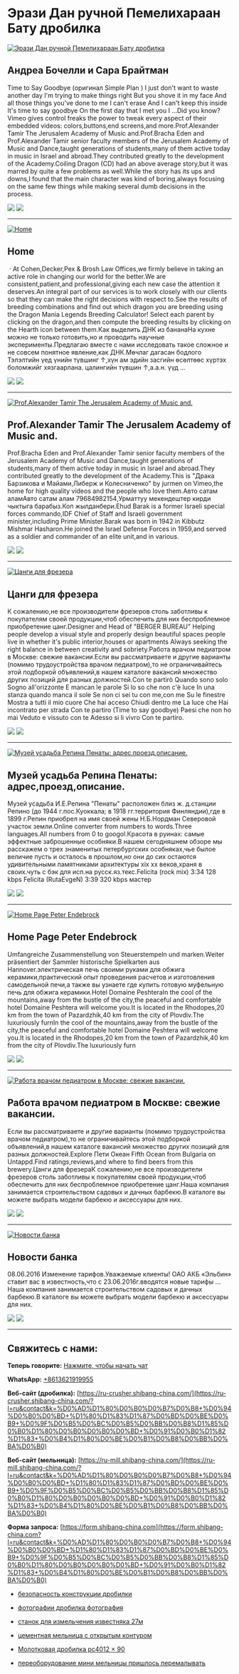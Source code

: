 # Эрази Дан ручной Пемелихараан Бату дробилка

<a href="https://swt.shibang-china.com/?l=ru&img&k=%D0%AD%D1%80%D0%B0%D0%B7%D0%B8+%D0%94%D0%B0%D0%BD+%D1%80%D1%83%D1%87%D0%BD%D0%BE%D0%B9+%D0%9F%D0%B5%D0%BC%D0%B5%D0%BB%D0%B8%D1%85%D0%B0%D1%80%D0%B0%D0%B0%D0%BD+%D0%91%D0%B0%D1%82%D1%83+%D0%B4%D1%80%D0%BE%D0%B1%D0%B8%D0%BB%D0%BA%D0%B0" target="_blank">![Эрази Дан ручной Пемелихараан Бату дробилка](http://static.shibang-china.com/all-800x300/1273.jpg)</a>

## Андреа Бочелли и Сара Брайтман
Time to Say Goodbye (оригинал Simple Plan ) I just don't want to waste another day I'm trying to make things right But you shove it in my face And all those things you've done to me I can't erase And I can't keep this inside It's time to say goodbye On the first day that I met you I …Did you know? Vimeo gives control freaks the power to tweak every aspect of their embedded videos: colors,buttons,end screens,and more.Prof.Alexander Tamir The Jerusalem Academy of Music and.Prof.Bracha Eden and Prof.Alexander Tamir senior faculty members of the Jerusalem Academy of Music and Dance,taught generations of students,many of them active today in music in Israel and abroad.They contributed greatly to the development of the Academy.Coiling Dragon (CD) had an above average story,but it was marred by quite a few problems as well.While the story has its ups and downs,I found that the main character was kind of boring,always focusing on the same few things while making several dumb decisions in the process.


<a href="https://whatsapp.shibangsoft.com/WhatsApp.php" target="_blank" title="WhatsApp">![](http://static.shibang-china.com/icon/whatsapp.png)</a> <a href="https://swt.shibang-china.com/?l=ru&icon&k=%D0%AD%D1%80%D0%B0%D0%B7%D0%B8+%D0%94%D0%B0%D0%BD+%D1%80%D1%83%D1%87%D0%BD%D0%BE%D0%B9+%D0%9F%D0%B5%D0%BC%D0%B5%D0%BB%D0%B8%D1%85%D0%B0%D1%80%D0%B0%D0%B0%D0%BD+%D0%91%D0%B0%D1%82%D1%83+%D0%B4%D1%80%D0%BE%D0%B1%D0%B8%D0%BB%D0%BA%D0%B0" target="_blank">![](http://static.shibang-china.com/icon/chat-ru.png)</a>

---

<a href="https://swt.shibang-china.com/?l=ru&img&k=%D0%AD%D1%80%D0%B0%D0%B7%D0%B8+%D0%94%D0%B0%D0%BD+%D1%80%D1%83%D1%87%D0%BD%D0%BE%D0%B9+%D0%9F%D0%B5%D0%BC%D0%B5%D0%BB%D0%B8%D1%85%D0%B0%D1%80%D0%B0%D0%B0%D0%BD+%D0%91%D0%B0%D1%82%D1%83+%D0%B4%D1%80%D0%BE%D0%B1%D0%B8%D0%BB%D0%BA%D0%B0" target="_blank">![Home](http://static.shibang-china.com/all-800x300/1442.jpg)</a>

## Home
&nbsp;&#0183;&#32;At Cohen,Decker,Pex &amp; Brosh Law Offices,we firmly believe in taking an active role in changing our world for the better.We are consistent,patient,and professional,giving each new case the attention it deserves.An integral part of our services is to work closely with our clients so that they can make the right decisions with respect to.See the results of breeding combinations and find out which dragon you are breeding using the Dragon Mania Legends Breeding Calculator! Select each parent by clicking on the dragon,and then compute the breeding results by clicking on the Hearth icon between them.Как выделить ДНК из бананаНа кухне можно не только готовить,но и проводить научные эксперименты.Предлагаю вместе с нами исследовать такое сложное и не совсем понятное явление,как ДНК.Мөчлаг дагасан бодлого Тэлэлтийн үед үнийн түвшинг ↑,хүн ам эдийн засгийн өсөлтөөс хүртэх боломжийг хязгаарлана. цалингийн түвшин ↑,а.а.н. үүд …


<a href="https://whatsapp.shibangsoft.com/WhatsApp.php" target="_blank" title="WhatsApp">![](http://static.shibang-china.com/icon/whatsapp.png)</a> <a href="https://swt.shibang-china.com/?l=ru&icon&k=%D0%AD%D1%80%D0%B0%D0%B7%D0%B8+%D0%94%D0%B0%D0%BD+%D1%80%D1%83%D1%87%D0%BD%D0%BE%D0%B9+%D0%9F%D0%B5%D0%BC%D0%B5%D0%BB%D0%B8%D1%85%D0%B0%D1%80%D0%B0%D0%B0%D0%BD+%D0%91%D0%B0%D1%82%D1%83+%D0%B4%D1%80%D0%BE%D0%B1%D0%B8%D0%BB%D0%BA%D0%B0" target="_blank">![](http://static.shibang-china.com/icon/chat-ru.png)</a>

---

<a href="https://swt.shibang-china.com/?l=ru&img&k=%D0%AD%D1%80%D0%B0%D0%B7%D0%B8+%D0%94%D0%B0%D0%BD+%D1%80%D1%83%D1%87%D0%BD%D0%BE%D0%B9+%D0%9F%D0%B5%D0%BC%D0%B5%D0%BB%D0%B8%D1%85%D0%B0%D1%80%D0%B0%D0%B0%D0%BD+%D0%91%D0%B0%D1%82%D1%83+%D0%B4%D1%80%D0%BE%D0%B1%D0%B8%D0%BB%D0%BA%D0%B0" target="_blank">![Prof.Alexander Tamir The Jerusalem Academy of Music and.](http://static.shibang-china.com/all-800x300/778.jpg)</a>

## Prof.Alexander Tamir The Jerusalem Academy of Music and.
Prof.Bracha Eden and Prof.Alexander Tamir senior faculty members of the Jerusalem Academy of Music and Dance,taught generations of students,many of them active today in music in Israel and abroad.They contributed greatly to the development of the Academy.This is &quot;Драка Барзикова и Майами,Либерж и Колесниченко&quot; by jurmen on Vimeo,the home for high quality videos and the people who love them.Авто сатам аламАвто сатам алам 79684982154,Урматтуу мекендештер кирди чыктыга барабыз.Коп жылданбери.Ehud Barak is a former Israeli special forces commando,IDF Chief of Staff and Israeli government minister,including Prime Minister.Barak was born in 1942 in Kibbutz Mishmar Hasharon.He joined the Israel Defense Forces in 1959,and served as a soldier and commander of an elite unit,and in various.


<a href="https://whatsapp.shibangsoft.com/WhatsApp.php" target="_blank" title="WhatsApp">![](http://static.shibang-china.com/icon/whatsapp.png)</a> <a href="https://swt.shibang-china.com/?l=ru&icon&k=%D0%AD%D1%80%D0%B0%D0%B7%D0%B8+%D0%94%D0%B0%D0%BD+%D1%80%D1%83%D1%87%D0%BD%D0%BE%D0%B9+%D0%9F%D0%B5%D0%BC%D0%B5%D0%BB%D0%B8%D1%85%D0%B0%D1%80%D0%B0%D0%B0%D0%BD+%D0%91%D0%B0%D1%82%D1%83+%D0%B4%D1%80%D0%BE%D0%B1%D0%B8%D0%BB%D0%BA%D0%B0" target="_blank">![](http://static.shibang-china.com/icon/chat-ru.png)</a>

---

<a href="https://swt.shibang-china.com/?l=ru&img&k=%D0%AD%D1%80%D0%B0%D0%B7%D0%B8+%D0%94%D0%B0%D0%BD+%D1%80%D1%83%D1%87%D0%BD%D0%BE%D0%B9+%D0%9F%D0%B5%D0%BC%D0%B5%D0%BB%D0%B8%D1%85%D0%B0%D1%80%D0%B0%D0%B0%D0%BD+%D0%91%D0%B0%D1%82%D1%83+%D0%B4%D1%80%D0%BE%D0%B1%D0%B8%D0%BB%D0%BA%D0%B0" target="_blank">![Цанги для фрезера](http://static.shibang-china.com/all-800x300/1329.jpg)</a>

## Цанги для фрезера
К сожалению,не все производители фрезеров столь заботливы к покупателям своей продукции,чтоб обеспечить для них беспроблемное приобретение цанг.Designer and Head of &quot;BERGER BUREAU&quot; Helping people develop a visual style and properly design beautiful spaces people live in whether it's public interior,houses or apartments Always seeking the right balance in between creativity and sobriety.Работа врачом педиатром в Москве: свежие вакансии.Если вы рассматриваете и другие варианты (помимо трудоустройства врачом педиатром),то не ограничивайтесь этой подборкой объявлений,в нашем каталоге вакансий множество других позиций для разных должностей.Con te partir&#242; Quando sono solo Sogno all'orizzonte E mancan le parole Si lo so che non c'&#232; luce In una stanza quando manca il sole Se non ci sei tu con me,con me Su le finestre Mostra a tutti il mio cuore Che hai acceso Chiudi dentro me La luce che Hai incontrato per strada Con te partiro (Time to say goodbye) Paesi che non ho mai Veduto e vissuto con te Adesso si li vivro Con te partiro.


<a href="https://whatsapp.shibangsoft.com/WhatsApp.php" target="_blank" title="WhatsApp">![](http://static.shibang-china.com/icon/whatsapp.png)</a> <a href="https://swt.shibang-china.com/?l=ru&icon&k=%D0%AD%D1%80%D0%B0%D0%B7%D0%B8+%D0%94%D0%B0%D0%BD+%D1%80%D1%83%D1%87%D0%BD%D0%BE%D0%B9+%D0%9F%D0%B5%D0%BC%D0%B5%D0%BB%D0%B8%D1%85%D0%B0%D1%80%D0%B0%D0%B0%D0%BD+%D0%91%D0%B0%D1%82%D1%83+%D0%B4%D1%80%D0%BE%D0%B1%D0%B8%D0%BB%D0%BA%D0%B0" target="_blank">![](http://static.shibang-china.com/icon/chat-ru.png)</a>

---

<a href="https://swt.shibang-china.com/?l=ru&img&k=%D0%AD%D1%80%D0%B0%D0%B7%D0%B8+%D0%94%D0%B0%D0%BD+%D1%80%D1%83%D1%87%D0%BD%D0%BE%D0%B9+%D0%9F%D0%B5%D0%BC%D0%B5%D0%BB%D0%B8%D1%85%D0%B0%D1%80%D0%B0%D0%B0%D0%BD+%D0%91%D0%B0%D1%82%D1%83+%D0%B4%D1%80%D0%BE%D0%B1%D0%B8%D0%BB%D0%BA%D0%B0" target="_blank">![Музей усадьба Репина Пенаты: адрес,проезд,описание.](http://static.shibang-china.com/all-800x300/713.jpg)</a>

## Музей усадьба Репина Пенаты: адрес,проезд,описание.
Музей усадьба И.Е.Репина &quot;Пенаты&quot; расположен близ ж. д.станции Репино (до 1944 г.пос.Куоккала; в 1918 гг.территория Финляндии),где в 1899 г.Репин приобрел на имя своей жены Н.Б.Нордман Северовой участок земли.Online converter from numbers to words.Three languages.All numbers from 0 to googol.Красота в руинах: самые эффектные заброшенные особняки.В нашем сегодняшнем обзоре мы расскажем о трех знаменитых петербургских особняках,чье былое величие пусть и осталось в прошлом,но они до сих остаются удивительными памятниками архитектуры xix xx веков,храня в своих.чуть с бэк для исп.на русск.яз.текс.Felicita (rock mix) 3:34 128 kbps Felicita (RutaEvgeN) 3:39 320 kbps мастер


<a href="https://whatsapp.shibangsoft.com/WhatsApp.php" target="_blank" title="WhatsApp">![](http://static.shibang-china.com/icon/whatsapp.png)</a> <a href="https://swt.shibang-china.com/?l=ru&icon&k=%D0%AD%D1%80%D0%B0%D0%B7%D0%B8+%D0%94%D0%B0%D0%BD+%D1%80%D1%83%D1%87%D0%BD%D0%BE%D0%B9+%D0%9F%D0%B5%D0%BC%D0%B5%D0%BB%D0%B8%D1%85%D0%B0%D1%80%D0%B0%D0%B0%D0%BD+%D0%91%D0%B0%D1%82%D1%83+%D0%B4%D1%80%D0%BE%D0%B1%D0%B8%D0%BB%D0%BA%D0%B0" target="_blank">![](http://static.shibang-china.com/icon/chat-ru.png)</a>

---

<a href="https://swt.shibang-china.com/?l=ru&img&k=%D0%AD%D1%80%D0%B0%D0%B7%D0%B8+%D0%94%D0%B0%D0%BD+%D1%80%D1%83%D1%87%D0%BD%D0%BE%D0%B9+%D0%9F%D0%B5%D0%BC%D0%B5%D0%BB%D0%B8%D1%85%D0%B0%D1%80%D0%B0%D0%B0%D0%BD+%D0%91%D0%B0%D1%82%D1%83+%D0%B4%D1%80%D0%BE%D0%B1%D0%B8%D0%BB%D0%BA%D0%B0" target="_blank">![Home Page Peter Endebrock](http://static.shibang-china.com/all-800x300/1500.jpg)</a>

## Home Page Peter Endebrock
Umfangreiche Zusammenstellung von Steuerstempeln und marken.Weiter pr&#228;sentiert der Sammler historische Spielkarten aus Hannover.электрическая печь своими руками для обжига керамики,практический опыт проведения расчетов и изготовления самодельной печи,а также вы узнаете где купить готовую муфельную печь для обжига керамики.Hotel Domaine PeshteraIn the cool of the mountains,away from the bustle of the city,the peaceful and comfortable hotel Domaine Peshtera will welcome you.It is located in the Rhodopes,20 km from the town of Pazardzhik,40 km from the city of Plovdiv.The luxuriously furnIn the cool of the mountains,away from the bustle of the city,the peaceful and comfortable hotel Domaine Peshtera will welcome you.It is located in the Rhodopes,20 km from the town of Pazardzhik,40 km from the city of Plovdiv.The luxuriously furn


<a href="https://whatsapp.shibangsoft.com/WhatsApp.php" target="_blank" title="WhatsApp">![](http://static.shibang-china.com/icon/whatsapp.png)</a> <a href="https://swt.shibang-china.com/?l=ru&icon&k=%D0%AD%D1%80%D0%B0%D0%B7%D0%B8+%D0%94%D0%B0%D0%BD+%D1%80%D1%83%D1%87%D0%BD%D0%BE%D0%B9+%D0%9F%D0%B5%D0%BC%D0%B5%D0%BB%D0%B8%D1%85%D0%B0%D1%80%D0%B0%D0%B0%D0%BD+%D0%91%D0%B0%D1%82%D1%83+%D0%B4%D1%80%D0%BE%D0%B1%D0%B8%D0%BB%D0%BA%D0%B0" target="_blank">![](http://static.shibang-china.com/icon/chat-ru.png)</a>

---

<a href="https://swt.shibang-china.com/?l=ru&img&k=%D0%AD%D1%80%D0%B0%D0%B7%D0%B8+%D0%94%D0%B0%D0%BD+%D1%80%D1%83%D1%87%D0%BD%D0%BE%D0%B9+%D0%9F%D0%B5%D0%BC%D0%B5%D0%BB%D0%B8%D1%85%D0%B0%D1%80%D0%B0%D0%B0%D0%BD+%D0%91%D0%B0%D1%82%D1%83+%D0%B4%D1%80%D0%BE%D0%B1%D0%B8%D0%BB%D0%BA%D0%B0" target="_blank">![Работа врачом педиатром в Москве: свежие вакансии.](http://static.shibang-china.com/all-800x300/1116.jpg)</a>

## Работа врачом педиатром в Москве: свежие вакансии.
Если вы рассматриваете и другие варианты (помимо трудоустройства врачом педиатром),то не ограничивайтесь этой подборкой объявлений,в нашем каталоге вакансий множество других позиций для разных должностей.Explore Пети Океан Fifth Ocean from Bulgaria on Untappd.Find ratings,reviews,and where to find beers from this brewery.Цанги для фрезераК сожалению,не все производители фрезеров столь заботливы к покупателям своей продукции,чтоб обеспечить для них беспроблемное приобретение цанг.Наша компания занимается строительством садовых и дачных барбекю.В каталоге вы можете выбрать модели барбекю и аксессуары для них.


<a href="https://whatsapp.shibangsoft.com/WhatsApp.php" target="_blank" title="WhatsApp">![](http://static.shibang-china.com/icon/whatsapp.png)</a> <a href="https://swt.shibang-china.com/?l=ru&icon&k=%D0%AD%D1%80%D0%B0%D0%B7%D0%B8+%D0%94%D0%B0%D0%BD+%D1%80%D1%83%D1%87%D0%BD%D0%BE%D0%B9+%D0%9F%D0%B5%D0%BC%D0%B5%D0%BB%D0%B8%D1%85%D0%B0%D1%80%D0%B0%D0%B0%D0%BD+%D0%91%D0%B0%D1%82%D1%83+%D0%B4%D1%80%D0%BE%D0%B1%D0%B8%D0%BB%D0%BA%D0%B0" target="_blank">![](http://static.shibang-china.com/icon/chat-ru.png)</a>

---

<a href="https://swt.shibang-china.com/?l=ru&img&k=%D0%AD%D1%80%D0%B0%D0%B7%D0%B8+%D0%94%D0%B0%D0%BD+%D1%80%D1%83%D1%87%D0%BD%D0%BE%D0%B9+%D0%9F%D0%B5%D0%BC%D0%B5%D0%BB%D0%B8%D1%85%D0%B0%D1%80%D0%B0%D0%B0%D0%BD+%D0%91%D0%B0%D1%82%D1%83+%D0%B4%D1%80%D0%BE%D0%B1%D0%B8%D0%BB%D0%BA%D0%B0" target="_blank">![Новости банка](http://static.shibang-china.com/all-800x300/405.jpg)</a>

## Новости банка
08.06.2016 Изменение тарифов.Уважаемые клиенты! ОАО АКБ &#171;Эльбин&#187; ставит вас в известность,что с 23.06.2016г.вводятся новые тарифы …Наша компания занимается строительством садовых и дачных барбекю.В каталоге вы можете выбрать модели барбекю и аксессуары для них.

<a href="https://whatsapp.shibangsoft.com/WhatsApp.php" target="_blank" title="WhatsApp">![](http://static.shibang-china.com/icon/whatsapp.png)</a> <a href="https://swt.shibang-china.com/?l=ru&icon&k=%D0%AD%D1%80%D0%B0%D0%B7%D0%B8+%D0%94%D0%B0%D0%BD+%D1%80%D1%83%D1%87%D0%BD%D0%BE%D0%B9+%D0%9F%D0%B5%D0%BC%D0%B5%D0%BB%D0%B8%D1%85%D0%B0%D1%80%D0%B0%D0%B0%D0%BD+%D0%91%D0%B0%D1%82%D1%83+%D0%B4%D1%80%D0%BE%D0%B1%D0%B8%D0%BB%D0%BA%D0%B0" target="_blank">![](http://static.shibang-china.com/icon/chat-ru.png)</a>

---
## Свяжитесь с нами:

**Теперь говорите:** [Нажмите, чтобы начать чат](https://swt.shibang-china.com?l=ru&contact&k=%D0%AD%D1%80%D0%B0%D0%B7%D0%B8+%D0%94%D0%B0%D0%BD+%D1%80%D1%83%D1%87%D0%BD%D0%BE%D0%B9+%D0%9F%D0%B5%D0%BC%D0%B5%D0%BB%D0%B8%D1%85%D0%B0%D1%80%D0%B0%D0%B0%D0%BD+%D0%91%D0%B0%D1%82%D1%83+%D0%B4%D1%80%D0%BE%D0%B1%D0%B8%D0%BB%D0%BA%D0%B0)

**WhatsApp:**  [+8613621919955](https://whatsapp.shibangsoft.com/WhatsApp.php)

**Веб-сайт (дробилка):** [https://ru-crusher.shibang-china.com/](https://ru-crusher.shibang-china.com/?l=ru&contact&k=%D0%AD%D1%80%D0%B0%D0%B7%D0%B8+%D0%94%D0%B0%D0%BD+%D1%80%D1%83%D1%87%D0%BD%D0%BE%D0%B9+%D0%9F%D0%B5%D0%BC%D0%B5%D0%BB%D0%B8%D1%85%D0%B0%D1%80%D0%B0%D0%B0%D0%BD+%D0%91%D0%B0%D1%82%D1%83+%D0%B4%D1%80%D0%BE%D0%B1%D0%B8%D0%BB%D0%BA%D0%B0)

**Веб-сайт (мельница):** [https://ru-mill.shibang-china.com/](https://ru-mill.shibang-china.com/?l=ru&contact&k=%D0%AD%D1%80%D0%B0%D0%B7%D0%B8+%D0%94%D0%B0%D0%BD+%D1%80%D1%83%D1%87%D0%BD%D0%BE%D0%B9+%D0%9F%D0%B5%D0%BC%D0%B5%D0%BB%D0%B8%D1%85%D0%B0%D1%80%D0%B0%D0%B0%D0%BD+%D0%91%D0%B0%D1%82%D1%83+%D0%B4%D1%80%D0%BE%D0%B1%D0%B8%D0%BB%D0%BA%D0%B0)

**Форма запроса:** [https://form.shibang-china.com](https://form.shibang-china.com?l=ru&contact&k=%D0%AD%D1%80%D0%B0%D0%B7%D0%B8+%D0%94%D0%B0%D0%BD+%D1%80%D1%83%D1%87%D0%BD%D0%BE%D0%B9+%D0%9F%D0%B5%D0%BC%D0%B5%D0%BB%D0%B8%D1%85%D0%B0%D1%80%D0%B0%D0%B0%D0%BD+%D0%91%D0%B0%D1%82%D1%83+%D0%B4%D1%80%D0%BE%D0%B1%D0%B8%D0%BB%D0%BA%D0%B0)

* [безопасность конструкции дробилки](../124/%D0%B1%D0%B5%D0%B7%D0%BE%D0%BF%D0%B0%D1%81%D0%BD%D0%BE%D1%81%D1%82%D1%8C%20%D0%BA%D0%BE%D0%BD%D1%81%D1%82%D1%80%D1%83%D0%BA%D1%86%D0%B8%D0%B8%20%D0%B4%D1%80%D0%BE%D0%B1%D0%B8%D0%BB%D0%BA%D0%B8.md)

* [фотографии дробилка фотография](../121/%D1%84%D0%BE%D1%82%D0%BE%D0%B3%D1%80%D0%B0%D1%84%D0%B8%D0%B8%20%D0%B4%D1%80%D0%BE%D0%B1%D0%B8%D0%BB%D0%BA%D0%B0%20%D1%84%D0%BE%D1%82%D0%BE%D0%B3%D1%80%D0%B0%D1%84%D0%B8%D1%8F.md)

* [станок для измельчения известняка 27м](../124/%D1%81%D1%82%D0%B0%D0%BD%D0%BE%D0%BA%20%D0%B4%D0%BB%D1%8F%20%D0%B8%D0%B7%D0%BC%D0%B5%D0%BB%D1%8C%D1%87%D0%B5%D0%BD%D0%B8%D1%8F%20%D0%B8%D0%B7%D0%B2%D0%B5%D1%81%D1%82%D0%BD%D1%8F%D0%BA%D0%B0%2027%D0%BC.md)

* [цементная мельница с открытым контуром](../122/%D1%86%D0%B5%D0%BC%D0%B5%D0%BD%D1%82%D0%BD%D0%B0%D1%8F%20%D0%BC%D0%B5%D0%BB%D1%8C%D0%BD%D0%B8%D1%86%D0%B0%20%D1%81%20%D0%BE%D1%82%D0%BA%D1%80%D1%8B%D1%82%D1%8B%D0%BC%20%D0%BA%D0%BE%D0%BD%D1%82%D1%83%D1%80%D0%BE%D0%BC.md)

* [Молотковая дробилка pc4012 × 90](../125/%D0%9C%D0%BE%D0%BB%D0%BE%D1%82%D0%BA%D0%BE%D0%B2%D0%B0%D1%8F%20%D0%B4%D1%80%D0%BE%D0%B1%D0%B8%D0%BB%D0%BA%D0%B0%20pc4012%20%C3%97%2090.md)

* [переоборудование мини мельницы пришлось перемалывать](../124/%D0%BF%D0%B5%D1%80%D0%B5%D0%BE%D0%B1%D0%BE%D1%80%D1%83%D0%B4%D0%BE%D0%B2%D0%B0%D0%BD%D0%B8%D0%B5%20%D0%BC%D0%B8%D0%BD%D0%B8%20%D0%BC%D0%B5%D0%BB%D1%8C%D0%BD%D0%B8%D1%86%D1%8B%20%D0%BF%D1%80%D0%B8%D1%88%D0%BB%D0%BE%D1%81%D1%8C%20%D0%BF%D0%B5%D1%80%D0%B5%D0%BC%D0%B0%D0%BB%D1%8B%D0%B2%D0%B0%D1%82%D1%8C.md)